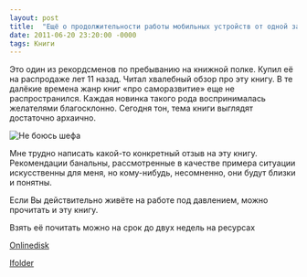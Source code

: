 ```yaml
---
layout: post
title:  "Ещё о продолжительности работы мобильных устройств от одной зарядки"
date: 2011-06-20 23:20:00 -0000
tags: Книги
---
```


Это один из рекордсменов по пребыванию на книжной полке. Купил её на распродаже лет 11 назад. Читал хвалебный обзор про эту книгу. В те далёкие времена жанр книг «про саморазвитие» еще не распространился. Каждая новинка такого рода воспринималась желателями благосклонно. Сегодня тон, тема книги выглядят достаточно архаично. 

<img src="http://2nature.me/files/not_afraid_boss.jpg" alt="Не боюсь шефа" />

Мне трудно написать какой-то конкретный отзыв на эту книгу. Рекомендации банальны, рассмотренные в качестве примера ситуации искусственны для меня, но кому-нибудь, несомненно, они будут близки и понятны.

Если Вы действительно живёте на работе под давлением, можно прочитать и эту книгу.

Взять её почитать можно на срок до двух недель на ресурсах 

<a href="http://www.onlinedisk.ru/file/683784/">Onlinedisk</a>

<a href="http://ifolder.ru/24253040">Ifolder</a>